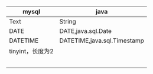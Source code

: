 
|  mysql   | java  |
|  ----  | ----  |
| Text  | String |
| DATE  | DATE,java.sql.Date |
| DATETIME  | DATETIME,java.sql.Timestamp |
| tinyint，长度为2  |  |
|  |  |
|  |  |
|  |  |
|  |  |
|  |  |
